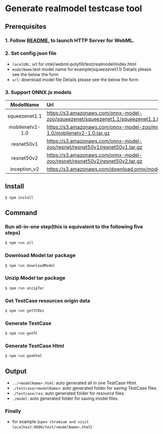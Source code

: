 # Generate realmodel testcase tool 

## Prerequisites

### 1. Follow [README](https://github.com/intel/webml-polyfill/blob/master/README.md), to launch HTTP Server for WebML.

### 2. Set config.json file

* `localURL`: url for intel/webml-polyfill/test/realmodel/index.html
* `modelName`:test model name  for example(squeezenet1.1)  Details please see the below the form           
* `url`: download model file  Details please see the below the form


### 3. Support ONNX.js models

|  ModelName |   Url   |
|  :---:  |  :---  |
|  squeezenet1.1  |   https://s3.amazonaws.com/onnx-model-zoo/squeezenet/squeezenet1.1/squeezenet1.1.tar.gz  | 
|  mobilenetv2-1.0  |   https://s3.amazonaws.com/onnx-model-zoo/mobilenet/mobilenetv2-1.0/mobilenetv2-1.0.tar.gz  |
|  resnet50v1  |   https://s3.amazonaws.com/onnx-model-zoo/resnet/resnet50v1/resnet50v1.tar.gz  |
|  resnet50v2  |   https://s3.amazonaws.com/onnx-model-zoo/resnet/resnet50v2/resnet50v2.tar.gz  |
|  inception_v2  |   https://s3.amazonaws.com/download.onnx/models/opset_9/inception_v2.tar.gz  |


## Install
```sh
$ npm install
```

## Command

### Run all-in-one step(this is equivalent to the following five steps)
```sh
$ npm run all
```

### Download Model tar package
```sh
$ npm run downloadModel
```

### Unzip Model tar package
```sh
$ npm run unzipTar
```

### Get TestCase resources origin data
```sh
$ npm run getTCRes
```

### Generate TestCase
```sh
$ npm run genTC
```

### Generate TestCase Html
```sh
$ npm run genHtml
```


## Output
* `../<modelName>.html`: auto generated all in one TestCase Html.
* `./testcase/<modelName>`: auto generated folder for saving TestCase files.
* `./testcase/res`: auto generated folder for resource files.
* `./model`: auto generated folder for saving model files.



### Finally
* for example (`open chromium and visit localhost:8080/test/<modelName>.html`)

